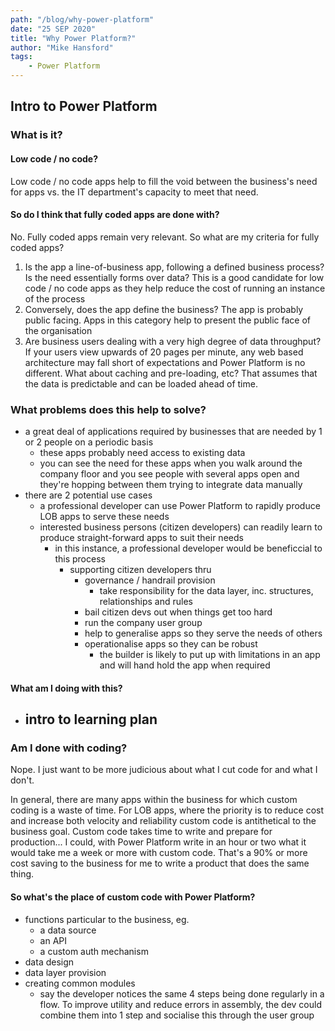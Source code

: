 ```yaml
---
path: "/blog/why-power-platform"
date: "25 SEP 2020"
title: "Why Power Platform?"
author: "Mike Hansford"
tags:
    - Power Platform
---
```

## Intro to Power Platform
### What is it?

#### Low code / no code?
Low code / no code apps help to fill the void between the business's need for apps vs. the IT department's capacity to meet that need.

#### So do I think that fully coded apps are done with?
No. Fully coded apps remain very relevant. So what are my criteria for fully coded apps? 
1) Is the app a line-of-business app, following a defined business process? Is the need essentially forms over data? This is a good candidate for low code / no code apps as they help reduce the cost of running an instance of the process
1) Conversely, does the app define the business? The app is probably public facing. Apps in this category help to present the public face of the organisation
1) Are business users dealing with a very high degree of data throughput? If your users view upwards of 20 pages per minute, any web based architecture may fall short of expectations and Power Platform is no different. What about caching and pre-loading, etc? That assumes that the data is predictable and can be loaded ahead of time.

### What problems does this help to solve?
- a great deal of applications required by businesses that are needed  by 1 or 2 people on a periodic basis
  - these apps probably need access to existing data
  - you can see the need for these apps when you walk around the company floor and you see people with several apps open and they're hopping between them trying to integrate data manually
- there are 2 potential use cases
   - a professional developer can use Power Platform to rapidly produce LOB apps to serve these needs
   - interested business persons (citizen developers) can readily learn to produce straight-forward apps to suit their needs
      - in this instance, a professional developer would be beneficcial to this process
        - supporting citizen developers thru
          - governance / handrail provision
            - take responsibility for the data layer, inc. structures, relationships and rules
          - bail citizen devs out when things get too hard
          - run the company user group
          - help to generalise apps so they serve the needs of others
          - operationalise apps so they can be robust
              - the builder is likely to put up with limitations in an app and will hand hold the app when required
#### What am I doing with this?
- intro to learning plan
  - 

### Am I done with coding?
Nope. I just want to be more judicious about what I cut code for and what I don't.

In general, there are many apps within the business for which custom coding is a waste of time. For LOB apps, where the priority is to reduce cost and increase both velocity and reliability custom code is antithetical to the business goal. Custom code takes time to write and prepare for production... I could, with Power Platform write in an hour or two what it would take me a week or more with custom code. That's a 90% or more cost saving to the business for me to write a product that does the same thing.

#### So what's the place of custom code with Power Platform?
- functions particular to the business, eg.
  - a data source
  - an API
  - a custom auth mechanism
- data design
- data layer provision
- creating common modules
  - say the developer notices the same 4 steps being done regularly in a flow. To improve utility and reduce errors in assembly, the dev could combine them into 1 step and socialise this through the user group
